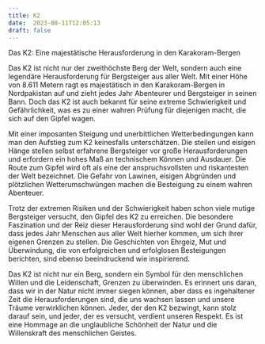 ```yaml
---
title: K2
date:  2023-08-11T12:05:13
draft: false
---
```


Das K2: Eine majestätische Herausforderung in den Karakoram-Bergen

Das K2 ist nicht nur der zweithöchste Berg der Welt, sondern auch eine legendäre Herausforderung für Bergsteiger aus aller Welt. Mit einer Höhe von 8.611 Metern ragt es majestätisch in den Karakoram-Bergen in Nordpakistan auf und zieht jedes Jahr Abenteurer und Bergsteiger in seinen Bann. Doch das K2 ist auch bekannt für seine extreme Schwierigkeit und Gefährlichkeit, was es zu einer wahren Prüfung für diejenigen macht, die sich auf den Gipfel wagen.

Mit einer imposanten Steigung und unerbittlichen Wetterbedingungen kann man den Aufstieg zum K2 keinesfalls unterschätzen. Die steilen und eisigen Hänge stellen selbst erfahrene Bergsteiger vor große Herausforderungen und erfordern ein hohes Maß an technischem Können und Ausdauer. Die Route zum Gipfel wird oft als eine der anspruchsvollsten und riskantesten der Welt bezeichnet. Die Gefahr von Lawinen, eisigen Abgründen und plötzlichen Wetterumschwüngen machen die Besteigung zu einem wahren Abenteuer.

Trotz der extremen Risiken und der Schwierigkeit haben schon viele mutige Bergsteiger versucht, den Gipfel des K2 zu erreichen. Die besondere Faszination und der Reiz dieser Herausforderung sind wohl der Grund dafür, dass jedes Jahr Menschen aus aller Welt hierher kommen, um sich ihrer eigenen Grenzen zu stellen. Die Geschichten von Ehrgeiz, Mut und Überwindung, die von erfolgreichen und erfolglosen Besteigungen berichten, sind ebenso beeindruckend wie inspirierend.

Das K2 ist nicht nur ein Berg, sondern ein Symbol für den menschlichen Willen und die Leidenschaft, Grenzen zu überwinden. Es erinnert uns daran, dass wir in der Natur nicht immer siegen können, aber dass es ingehaltener Zeit die Herausforderungen sind, die uns wachsen lassen und unsere Träume verwirklichen können. Jeder, der den K2 bezwingt, kann stolz darauf sein, und jeder, der es versucht, verdient unseren Respekt. Es ist eine Hommage an die unglaubliche Schönheit der Natur und die Willenskraft des menschlichen Geistes.